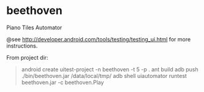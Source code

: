 beethoven
=========

Piano Tiles Automator

@see http://developer.android.com/tools/testing/testing_ui.html for more instructions.

From project dir:
> android create uitest-project -n beethoven -t 5 -p .
> ant build
> adb push ./bin/beethoven.jar /data/local/tmp/
> adb shell uiautomator runtest beethoven.jar -c beethoven.Play
